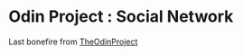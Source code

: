# Odin Project : Social Network

 Last bonefire from [TheOdinProject](http://www.theodinproject.com/courses/ruby-on-rails/lessons/final-project)
